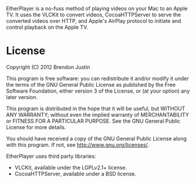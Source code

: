 EtherPlayer is a no-fuss method of playing videos on your Mac to an Apple TV. 
It uses the VLCKit to convert videos, CocoaHTTPServer to serve 
the converted videos over HTTP, and Apple's AirPlay protocol to initiate 
and control playback on the Apple TV.

# License

Copyright (C) 2012  Brendon Justin

This program is free software: you can redistribute it and/or modify
it under the terms of the GNU General Public License as published by
the Free Software Foundation, either version 3 of the License, or
(at your option) any later version.

This program is distributed in the hope that it will be useful,
but WITHOUT ANY WARRANTY; without even the implied warranty of
MERCHANTABILITY or FITNESS FOR A PARTICULAR PURPOSE.  See the
GNU General Public License for more details.

You should have received a copy of the GNU General Public License
along with this program.  If not, see <http://www.gnu.org/licenses/>.

EtherPlayer uses third party libraries:
* VLCKit, available under the LGPLv2.1+ license.
* CocoaHTTPServer, available under a BSD license.
